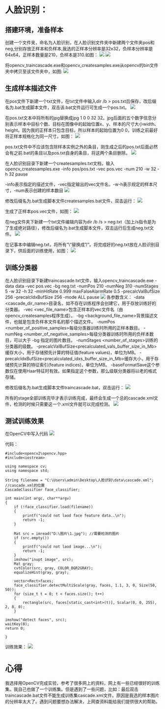 # 人脸识别：
## 搭建环境，准备样本
创建一个文件夹，命名为人脸识别，在人脸识别文件夹中新建两个文件夹pos和neg,分别存放正样本和负样本,我选的正样本分辨率是32x32，负样本分辨率是64x64，正样本数量是210，负样本是310.如图：
![](pic/1.png)
![](pic/2.png)

将opencv_traincascade.exe和opencv_createsamples.exe从opencv的bin文件夹中拷贝至该文件夹中，如图:
![](pic/3.png)

## 生成样本描述文件
在pos文件下新建一个txt文件，在txt文件中输入dir /b > pos.txt后保存，改后缀名为.bat生成脚本文件，双击该.bat文件运行可生成一个pos.txt。
![](pic/4.png)


在pos.txt文本中将所有的jpg替换成jpg 1 0 0 32 32。jpg后面的五个数字信息分别表示样本中目标个数、目标在图像中的起始位置x、y、样本的尺寸大小width、height。因为我的正样本只包含目标，所以样本的起始位置为0 0，训练之前最好将正样本规格化为同一尺寸。如图：
![](pic/5.png)

pos.txt文件中不应该包含除样本实例之外的条目，刚生成之后的pos.txt后面必然会有之前.bat的条目以及pos.txt自身的条目，将这两个条目删除。
![](pic/6.png)

在人脸识别目录下新建一个createsamples.txt文档，输入opencv_createsamples.exe -info pos/pos.txt -vec pos.vec -num 210 -w 32 -h 32 pause

-info表示指定的描述文件，-vec指定输出的vec文件名，-w-h表示规定的样本尺寸，-num表示创建的样本数目
![](pic/7.png)


修改后缀名为.bat生成脚本文件createsamples.bat文件，双击运行：
![](pic/8.png)

生成了正样本pos.vec文件，如图：
![](pic/9.png)


在neg文件夹下新建一个txt文件编辑内容为dir /b /s > neg.txt（加上/s指令是为了生成绝对路径），修改后缀名为.bat生成脚本文件，双击运行后生成neg.txt文件。
![](pic/10.png)


在记事本中编辑neg.txt，将所有”\“替换成”/“。将完成好的neg.txt放在人脸识别目录下，供后面的训练使用，如图：
![](pic/11.png)

## 训练分类器
在人脸识别目录下新建traincascade.txt文件，输入opencv_traincascade.exe -data data -vec pos.vec -bg neg.txt -numPos 210 -numNeg 310 -numStages 5 -w 32 -h 32 -minHitRate 0.999 maxFalseAlarmRate 0.5 -precalcValBufSize 256 -precalcIdxBufSize 256 -mode ALL pause
![](pic/12.png)
各参数含义：
-data <cascade_dir_name>目录名，如不存在训练程序会创建它，用于存放训练好的分类器。
-vec <vec_file_name>包含正样本的vec文件名（由opencv_createsamples程序生成）。
-bg <background_file_name>背景描述文件，也就是包含负样本文件名的那个描述文件。
-numPos <number_of_positive_samples>每级分类器训练时所用的正样本数目。
-numNeg <number_of_negative_samples>每级分类器训练时所用的负样本数目，可以大于 -bg 指定的图片数目。
-numStages <number_of_stages>训练的分类器的级数。
-precalcValBufSize<precalculated_vals_buffer_size_in_Mb>缓存大小，用于存储预先计算的特征值(feature values)，单位为MB。
-precalcIdxBufSize<precalculated_idxs_buffer_size_in_Mb>缓存大小，用于存储预先计算的特征索引(feature indices)，单位为MB。
-baseFormatSave这个参数仅在使用Haar特征时有效。如果指定这个参数，那么级联分类器将以老的格式存储。

修改后缀名为.bat生成脚本文件traincascade.bat，双击运行：
![](pic/13.png)

所有的stage全部训练完毕才表示训练完成，最终会生成一个总的cascade.xml文件，检测的时候只需要这一个.xml文件就可以完成检测。
![](pic/14.png)

## 测试训练效果
在OpenCV中写入代码
![](pic/15.png)

代码：

    #include<opencv2\opencv.hpp>
    #include<iostream>

    using namespace cv;
    using namespace std;

    String filename = "C:\Users\admin\Desktop\人脸识别\data\cascade.xml";   //cascade.xml的位置
    CascadeClassifier face_classifier;

    int main(int argc, char**argv)
    {
        if (!face_classifier.load(filename))
        {
            printf("could not laod face feature data..\n");
            return -1;
        }

        Mat src = imread("D:\图片\1.jpg"); //需要检测的图片
        if (src.empty())
        {
            printf("could not laod image...\n");
            return -1;
        }
        imshow("inupt image", src);
        Mat gray;
        cvtColor(src, gray, COLOR_BGR2GRAY);
        equalizeHist(gray, gray);

        vector<Rect>faces;
        face_classifier.detectMultiScale(gray, faces, 1.1, 3, 0, Size(50, 50));
        for (size_t t = 0; t < faces.size(); t++)
        {
            rectangle(src, faces[static_cast<int>(t)], Scalar(0, 0, 255), 2, 8, 0);
        }

    imshow("detect faces", src);
    waitKey(0);
    return 0;

    }

训练效果：
![](pic/16.png)


# 心得
我选择用OpenCV完成实验，参考了很多网上的资料，网上有一些已经很好的训练集。我自己也做了一个训练集。但是遇到了一些问题，比如：最后双击traincascade.bat文件不能生成训练集cascade.xml文件。原因是我选的样本图片的分辨率太大了。遇到问题要想办法解决，上网查资料能给我们提供很大的帮助。